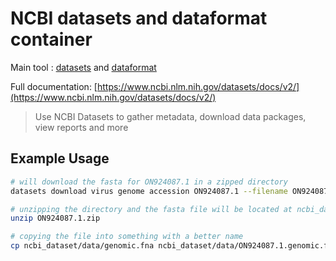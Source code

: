 # NCBI datasets and dataformat container

Main tool : [datasets](https://www.ncbi.nlm.nih.gov/datasets/docs/v2/command-line-tools/download-and-install/) and [dataformat](https://www.ncbi.nlm.nih.gov/datasets/docs/v2/command-line-tools/using-dataformat/)

Full documentation: [https://www.ncbi.nlm.nih.gov/datasets/docs/v2/](https://www.ncbi.nlm.nih.gov/datasets/docs/v2/)

> Use NCBI Datasets to gather metadata, download data packages, view reports and more

## Example Usage

```bash
# will download the fasta for ON924087.1 in a zipped directory
datasets download virus genome accession ON924087.1 --filename ON924087.1.zip

# unzipping the directory and the fasta file will be located at ncbi_dataset/data/genomic.fna
unzip ON924087.1.zip 

# copying the file into something with a better name
cp ncbi_dataset/data/genomic.fna ncbi_dataset/data/ON924087.1.genomic.fna
```
